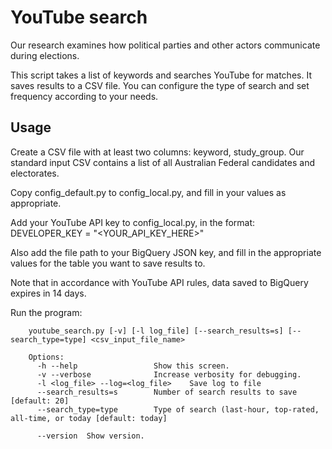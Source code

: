 # YouTube search

Our research examines how political parties and other actors communicate during elections.

This script takes a list of keywords and searches YouTube for matches. It saves results to a CSV file. You can configure the type of search and set frequency according to your needs.

## Usage

Create a CSV file with at least two columns: keyword, study_group. Our standard input CSV contains a list of all Australian Federal candidates and electorates.

Copy config_default.py to config_local.py, and fill in your values as appropriate.

Add your YouTube API key to config_local.py, in the format:
DEVELOPER_KEY = "<YOUR_API_KEY_HERE>"

Also add the file path to your BigQuery JSON key, and fill in the appropriate values for the table you want to save results to.

Note that in accordance with YouTube API rules, data saved to BigQuery expires in 14 days.


Run the program:

```
    youtube_search.py [-v] [-l log_file] [--search_results=s] [--search_type=type] <csv_input_file_name>

    Options:
      -h --help                 Show this screen.
      -v --verbose              Increase verbosity for debugging.
      -l <log_file> --log=<log_file>    Save log to file
      --search_results=s        Number of search results to save [default: 20]
      --search_type=type        Type of search (last-hour, top-rated, all-time, or today [default: today]

      --version  Show version.
```

